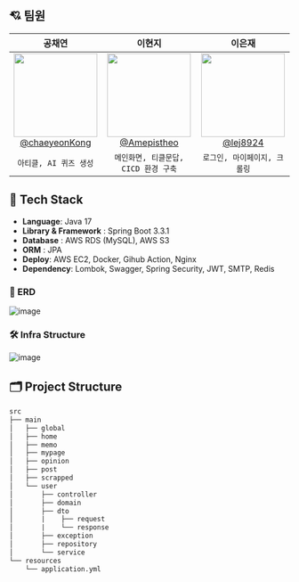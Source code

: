 ## 💘 팀원 
| **공채연** | **이현지** | **이은재** | 
| :------: |  :------: | :------: | 
| [<img src="https://github.com/user-attachments/assets/b8af050c-605e-4426-9389-7685f0aa4927" height=150 width=150> <br/> @chaeyeonKong](https://github.com/chaeyeonKong) | [<img src="https://avatars.githubusercontent.com/u/110108243?v=4" height=150 width=150> <br/> @Amepistheo](https://github.com/Amepistheo) | [<img src="https://search.pstatic.net/common/?src=http%3A%2F%2Fblogfiles.naver.net%2F20130307_24%2Fcocowablog_13626569090078ScMB_PNG%2F%25B6%25D7%25C0%25CC.png&type=sc960_832" height=150 width=150> <br/> @lej8924](https://github.com/lej8924) | 
| `아티클, AI 퀴즈 생성`  | `메인화면, 티클문답, CICD 환경 구축` | `로그인, 마이페이지, 크롤링` |

## 🔧 Tech Stack
- **Language**: Java 17
- **Library & Framework** : Spring Boot 3.3.1
- **Database** : AWS RDS (MySQL), AWS S3
- **ORM** : JPA
- **Deploy**: AWS EC2, Docker, Gihub Action, Nginx
- **Dependency**: Lombok, Swagger, Spring Security, JWT, SMTP, Redis

### 🌱 ERD
![image](https://github.com/user-attachments/assets/400e528f-a6d6-4a91-b54a-aaa8dad1e419)

### 🛠️ Infra Structure
![image](https://github.com/user-attachments/assets/e9bedb10-9a07-4057-ab03-99d2e63933af)

## 🗂️ Project Structure

```markdown
src
├── main
│   ├── global
│   ├── home
│   ├── memo
│   ├── mypage
│   ├── opinion
│   ├── post
│   ├── scrapped
│   └── user
│       ├── controller
│       ├── domain
│       ├── dto
│       |    ├── request
│       |    └── response
│       ├── exception
│       ├── repository
│       └── service
└── resources
    └── application.yml
```

